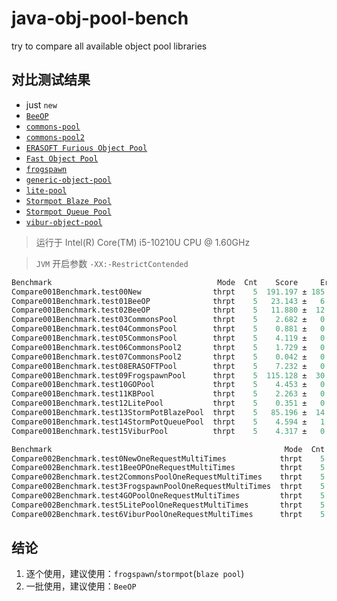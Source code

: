 # java-obj-pool-bench

try to compare all available object pool libraries

## 对比测试结果

- just `new`
- [`BeeOP`](https://github.com/Chris2018998/BeeOP)
- [`commons-pool`](https://commons.apache.org/proper/commons-pool/)
- [`commons-pool2`](https://commons.apache.org/proper/commons-pool/)
- [`ERASOFT Furious Object Pool`](https://code.google.com/archive/p/furious-objectpool/)
- [`Fast Object Pool`](https://github.com/DanielYWoo/fast-object-pool)
- [`frogspawn`](https://itcraft.cn/frogspawn/)
- [`generic-object-pool`](https://github.com/bbottema/generic-object-pool)
- [`lite-pool`](https://github.com/nextopcn/lite-pool)
- [`Stormpot Blaze Pool`](http://chrisvest.github.io/stormpot/)
- [`Stormpot Queue Pool`](http://chrisvest.github.io/stormpot/)
- [`vibur-object-pool`](https://github.com/vibur/vibur-object-pool)

> 运行于 Intel(R) Core(TM) i5-10210U CPU @ 1.60GHz

> `JVM` 开启参数 `-XX:-RestrictContended`

```verilog
Benchmark                                     Mode  Cnt    Score     Error   Units
Compare001Benchmark.test00New                thrpt    5  191.197 ± 185.102  ops/us
Compare001Benchmark.test01BeeOP              thrpt    5   23.143 ±   6.302  ops/us
Compare001Benchmark.test02BeeOP              thrpt    5   11.880 ±  12.909  ops/us
Compare001Benchmark.test03CommonsPool        thrpt    5    2.682 ±   0.151  ops/us
Compare001Benchmark.test04CommonsPool        thrpt    5    0.881 ±   0.104  ops/us
Compare001Benchmark.test05CommonsPool        thrpt    5    4.119 ±   0.122  ops/us
Compare001Benchmark.test06CommonsPool2       thrpt    5    1.729 ±   0.156  ops/us
Compare001Benchmark.test07CommonsPool2       thrpt    5    0.042 ±   0.026  ops/us
Compare001Benchmark.test08ERASOFTPool        thrpt    5    7.232 ±   0.916  ops/us
Compare001Benchmark.test09FrogspawnPool      thrpt    5  115.128 ±  30.398  ops/us
Compare001Benchmark.test10GOPool             thrpt    5    4.453 ±   0.337  ops/us
Compare001Benchmark.test11KBPool             thrpt    5    2.263 ±   0.180  ops/us
Compare001Benchmark.test12LitePool           thrpt    5    0.351 ±   0.118  ops/us
Compare001Benchmark.test13StormPotBlazePool  thrpt    5   85.196 ±  14.715  ops/us
Compare001Benchmark.test14StormPotQueuePool  thrpt    5    4.594 ±   1.015  ops/us
Compare001Benchmark.test15ViburPool          thrpt    5    4.317 ±   0.478  ops/us
```

```verilog
Benchmark                                                    Mode  Cnt      Score      Error   Units
Compare002Benchmark.test0NewOneRequestMultiTimes            thrpt    5   6227.045 ± 2143.521  ops/ms
Compare002Benchmark.test1BeeOPOneRequestMultiTimes          thrpt    5  11614.665 ± 1636.184  ops/ms
Compare002Benchmark.test2CommonsPoolOneRequestMultiTimes    thrpt    5     58.541 ±    3.104  ops/ms
Compare002Benchmark.test3FrogspawnPoolOneRequestMultiTimes  thrpt    5    873.924 ±   18.034  ops/ms
Compare002Benchmark.test4GOPoolOneRequestMultiTimes         thrpt    5    172.718 ±    8.730  ops/ms
Compare002Benchmark.test5LitePoolOneRequestMultiTimes       thrpt    5    432.140 ±   72.527  ops/ms
Compare002Benchmark.test6ViburPoolOneRequestMultiTimes      thrpt    5    140.157 ±    3.787  ops/ms
```

## 结论

1. 逐个使用，建议使用：`frogspawn`/`stormpot`(`blaze pool`)
2. 一批使用，建议使用：`BeeOP`
